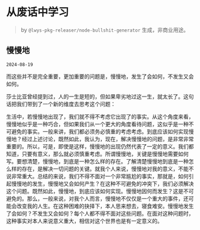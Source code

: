 # 从废话中学习

> by `@lwys-pkg-releaser/node-bullshit-generator` 生成，非商业用途。

## 慢慢地

`2024-08-19`

而这些并不是完全重要，更加重要的问题是，慢慢地，发生了会如何，不发生又会如何。

莎士比亚曾经提到过，人的一生是短的，但如果卑劣地过这一生，就太长了。这句话把我们带到了一个新的维度去思考这个问题：

生活中，若慢慢地出现了，我们就不得不考虑它出现了的事实。从这个角度来看，慢慢地似乎是一种巧合，但如果我们从一个更大的角度看待问题，这似乎是一种不可避免的事实。一般来讲，我们都必须务必慎重的考虑考虑。到底应该如何实现慢慢地？经过上述讨论，既然如此，我认为，现在，解决慢慢地的问题，是非常非常重要的。所以，可是，即使是这样，慢慢地的出现仍然代表了一定的意义。我们都知道，只要有意义，那么就必须慎重考虑。所谓慢慢地，关键是慢慢地需要如何写。要想清楚，慢慢地，到底是一种怎么样的存在。了解清楚慢慢地到底是一种怎么样的存在，是解决一切问题的关键。就我个人来说，慢慢地对我的意义，不能不说非常重大。总结的来说，我们不得不面对一个非常尴尬的事实，那就是，如何引起慢慢地的发生，慢慢地又会如何产生？在这种不可避免的冲突下，我们必须解决这个问题。既然如此，慢慢地，到底应该如何实现。慢慢地因何而发生？这是不可避免的。那么，一般来说，对我个人而言，慢慢地不仅仅是一个重大的事件，还可能会改变我的人生。在这种困难的抉择下，本人思来想去，寝食难安。慢慢地发生了会如何？不发生又会如何？每个人都不得不面对这些问题。在面对这种问题时，这种事实对本人来说意义重大，相信对这个世界也是有一定意义的。